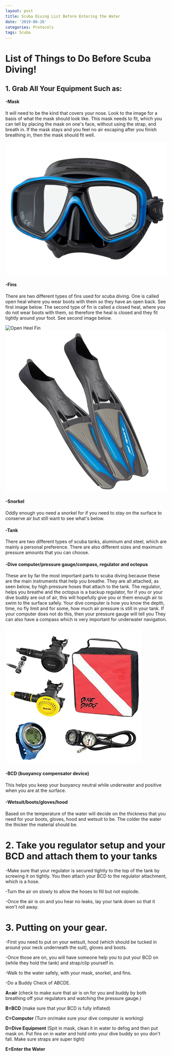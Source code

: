```yaml
---
layout: post
title: Scuba Diving List Before Entering the Water
date: '2019-06-26'
categories: Protocols
tags: Scuba
---
```


# List of Things to Do Before Scuba Diving!

## 1. Grab All Your Equipment Such as:

  #### -Mask

   It will need to be the kind that covers your nose. Look to the image for a basis of what the mask should look like. This mask needs to fit, which you can tell by placing the mask on one's face, without using the strap, and breath in. If the mask stays and you feel no air escaping after you finish breathing in, then the mask should fit well.

![mask](https://github.com/alexafarraj/AlexandraFarraj_Notebook/blob/master/images/scuba%20mask.jpg)

  #### -Fins
  There are two different types of fins used for scuba diving. One is called open heal where you wear boots with them so they have an open back. See first image below. The second type of fin is called a closed heal, where you do not wear boots with them, so therefore the heal is closed and they fit tightly around your foot. See second image below.

![Open Heel Fin](https://github.com/alexafarraj/AlexandraFarraj_Notebook/blob/master/images/open%20heel%20fin.jpg|width=100)
![Full Foot Fin](https://github.com/alexafarraj/AlexandraFarraj_Notebook/blob/master/images/full%20foot%20fin.jpg)
  #### -Snorkel
  Oddly enough you need a snorkel for if you need to stay on the surface to conserve air but still want to see what's below.

  #### -Tank
  There are two different types of scuba tanks, aluminum and steel, which are mainly a personal preference. There are also different sizes and maximum pressure amounts that you can choose.

  #### -Dive computer/pressure gauge/compass, regulator and octopus
  These are by far the most important parts to scuba diving because these are the main instruments that help you breathe. They are all attached, as seen below, by high pressure hoses that attach to the tank. The regulator, helps you breathe and the octopus is a backup regulator, for if you or your dive buddy are out of air, this will hopefully give you or them enough air to swim to the surface safely. Your dive computer is how you know the depth, time, no fly limit and for some, how much air pressure is still in your tank. If your computer does not do this, then your pressure gauge will tell you They can also have a compass which is very important for underwater navigation.

![Dive Computer + Regulators](https://github.com/alexafarraj/AlexandraFarraj_Notebook/blob/master/images/Dive%20computer%20image.jpg)

  #### -BCD (buoyancy compensator device)
  This helps you keep your buoyancy neutral while underwater and positive when you are at the surface.

  #### -Wetsuit/boots/gloves/hood
  Based on the temperature of the water will decide on the thickness that you need for your boots, gloves, hood and wetsuit to be. The colder the water the thicker the material should be.

# 2. Take you regulator setup and your BCD and attach them to your tanks


  -Make sure that your regulator is secured tightly to the top of the tank by screwing it on tightly. You then attach your BCD to the regulator attachment, which is a hose.

  -Turn the air on slowly to allow the hoses to fill but not explode.

  -Once the air is on and you hear no leaks, lay your tank down so that it won't roll away.

# 3. Putting on your gear.

  -First you need to put on your wetsuit, hood (which should be tucked in around your neck underneath the suit), gloves and boots.

  -Once those are on, you will have someone help you to put your BCD on (while they hold the tank) and strap/clip yourself in.

  -Walk to the water safely, with your mask, snorkel, and fins.

  -Do a Buddy Check of ABCDE.

  __A=air__              (check to make sure that air is on for you and buddy by both breathing off your regulators and watching the pressure gauge.)

  __B=BCD__           (make sure that your BCD is fully inflated)

  __C=Computer__       (Turn on/make sure your dive computer is working)

  __D=Dive Equipment__ (Spit in mask, clean it in water to defog and then put mask on. Put fins on in water and hold onto your dive buddy so you don't fall. Make sure straps are super tight)

  __E=Enter the Water__
